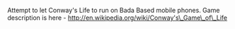 Attempt to let Conway's Life to run on Bada Based mobile phones. Game description is here - http://en.wikipedia.org/wiki/Conway's\_Game\_of\_Life